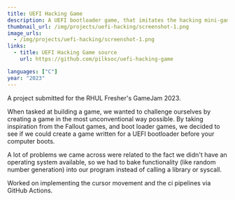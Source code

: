 ```yaml
---
title: UEFI Hacking Game
description: A UEFI bootloader game, that imitates the hacking mini-game from the Fallout games
thumbnail_url: /img/projects/uefi-hacking/screenshot-1.png
image_urls:
  - /img/projects/uefi-hacking/screenshot-1.png
links:
  - title: UEFI Hacking Game source
    url: https://github.com/pilksoc/uefi-hacking-game

languages: ["C"]
year: "2023"
---
```


A project submitted for the RHUL Fresher's GameJam 2023.

When tasked at building a game, we wanted to challenge ourselves by creating a game in the most unconventional way possible. By taking inspiration from the Fallout games, and boot loader games, we decided to see if we could create a game written for a UEFI bootloader before your computer boots.

A lot of problems we came across were related to the fact we didn't have an operating system available, so we had to bake functionality (like random number generation) into our program instead of calling a library or syscall.

Worked on implementing the cursor movement and the ci pipelines via GitHub Actions.
